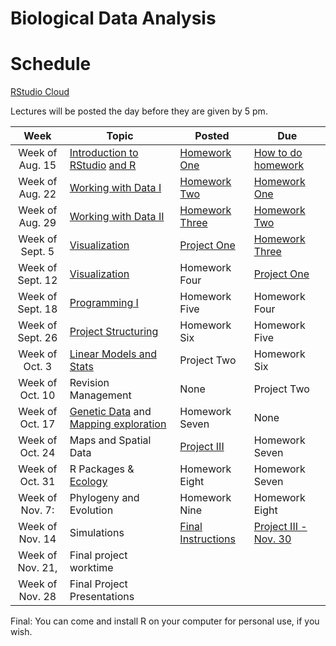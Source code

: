 # Biological Data Analysis

# Schedule

[RStudio Cloud](https://rstudio.cloud/spaces/269769/join?access_code=2DRWaVodBPHSn24odTX619RRpxmCePaGakiq8X3_)

Lectures will be posted the day before they are given by 5 pm.


| Week | Topic | Posted | Due |
|:----:|-------|--------|-----|
| Week of Aug. 15 | [Introduction to RStudio](https://biologicaldataanalysis2019.github.io/2022/articles/00_Syllabus_and_Expectations.html) [and R](https://biologicaldataanalysis2019.github.io/2022/articles/01_Getting_Started_with_R.html)| [Homework One](https://biologicaldataanalysis2019.github.io/2022/articles/homework_1.html) | [How to do homework](https://biologicaldataanalysis2019.github.io/2022/articles/homework_0.html) |
| Week of Aug. 22 |  [Working with Data I](https://biologicaldataanalysis2019.github.io/2022/articles/02_Starting_with_Data.html) | [Homework Two](https://biologicaldataanalysis2019.github.io/2022/articles/homework_2.html) | [Homework One](https://biologicaldataanalysis2019.github.io/2022/articles/homework_1.html) | 
| Week of Aug. 29 | [Working with Data II](https://biologicaldataanalysis2019.github.io/2022/articles/03_Manipulating_Data.html) | [Homework Three](https://biologicaldataanalysis2019.github.io/2022/articles/homework_3.html)  |  [Homework Two](https://biologicaldataanalysis2019.github.io/2022/articles/homework_2.html)  | 
| Week of Sept. 5 | [Visualization](https://biologicaldataanalysis2019.github.io/2022/articles/04-plotting.html) | [Project One](https://biologicaldataanalysis2019.github.io/2022/articles/ProjectOne.html) | [Homework Three](https://biologicaldataanalysis2019.github.io/2022/articles/homework_3.html)  |
| Week of Sept. 12| [Visualization](https://biologicaldataanalysis2019.github.io/2022/articles/04-plotting.html) | Homework Four | [Project One](https://biologicaldataanalysis2019.github.io/2022/articles/ProjectOne.html) |
| Week of Sept. 18 | [Programming I](https://biologicaldataanalysis2019.github.io/2022/articles/05_Functions.html) | Homework Five |  Homework Four |
| Week of Sept. 26 | [Project Structuring](https://biologicaldataanalysis2019.github.io/2022/articles/06_Exploration_Setup.html) | Homework Six | Homework Five | 
| Week of Oct. 3 |  [Linear Models and Stats ](https://biologicaldataanalysis2019.github.io/2022/articles/08_linear_models.html) |  Project Two | Homework Six  | 
| Week of Oct. 10 | Revision Management| None | Project Two | 
| Week of Oct. 17 | [Genetic Data](https://biologicaldataanalysis2019.github.io/2022/articles/09_Tree_of_life.html) and [Mapping exploration](https://biologicaldataanalysis2019.github.io/2022/articles/10_GBIF_and_Location.html)  | Homework Seven | None |
| Week of Oct. 24 | Maps and Spatial Data | [Project III](https://biologicaldataanalysis2019.github.io/2022/articles/ProjectThree.html) | Homework Seven |
| Week of Oct. 31 |  R Packages & [Ecology](https://biologicaldataanalysis2019.github.io/2022/articles/11_iNEXT.html)  | Homework Eight | Homework Seven |
| Week of Nov. 7: | Phylogeny and Evolution | Homework Nine | Homework Eight |  
| Week of Nov. 14  | Simulations | [Final Instructions](https://biologicaldataanalysis2019.github.io/2022/articles/ProjectFinal.html) | [Project III - Nov. 30](https://biologicaldataanalysis2019.github.io/2022/articles/ProjectThree.html) | 
| Week of Nov. 21, | Final project worktime | | | 
| Week of Nov. 28 | Final Project Presentations | | | 

Final: You can come and install R on your computer for personal use, if you wish.

